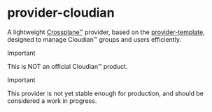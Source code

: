 # provider-cloudian

A lightweight [Crossplane™](https://crossplane.io/) provider, based on the [provider-template](https://github.com/crossplane/provider-template), designed to manage Cloudian™ groups and users efficiently.

> [!IMPORTANT]
> This is NOT an official Cloudian™ product.

> [!IMPORTANT]
> This provider is not yet stable enough for production, and should be considered a work in progress.
